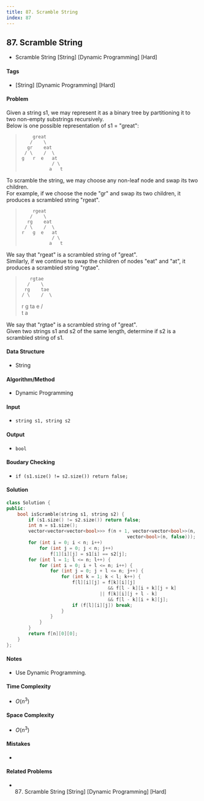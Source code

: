 ```yaml
---
title: 87. Scramble String
index: 87
---
```


## 87. Scramble String
- Scramble String [String] [Dynamic Programming] [Hard]

#### Tags
- [String] [Dynamic Programming] [Hard]

#### Problem
Given a string s1, we may represent it as a binary tree by partitioning it to two non-empty substrings recursively.  
Below is one possible representation of s1 = "great":
>         great
>        /    \
>       gr    eat
>      / \    /  \
>     g   r  e   at
>                / \
>               a   t

To scramble the string, we may choose any non-leaf node and swap its two children.  
For example, if we choose the node "gr" and swap its two children, it produces a scrambled string "rgeat".
>         rgeat
>        /    \
>       rg    eat
>      / \    /  \
>     r   g  e   at
>                / \
>               a   t

We say that "rgeat" is a scrambled string of "great".  
Similarly, if we continue to swap the children of nodes "eat" and "at", it produces a scrambled string "rgtae".
>        rgtae
>       /    \
>      rg    tae
>     / \    /  \
>    r   g  ta  e
>           / \
>          t   a

We say that "rgtae" is a scrambled string of "great".  
Given two strings s1 and s2 of the same length, determine if s2 is a scrambled string of s1.

#### Data Structure
- String

#### Algorithm/Method
- Dynamic Programming

#### Input
- `string s1, string s2`

#### Output
- `bool`

#### Boudary Checking
- `if (s1.size() != s2.size()) return false;`

#### Solution
``` C++
class Solution {
public:
    bool isScramble(string s1, string s2) {
        if (s1.size() != s2.size()) return false;
        int n = s1.size();
        vector<vector<vector<bool>>> f(n + 1, vector<vector<bool>>(n,
                                            vector<bool>(n, false)));
        for (int i = 0; i < n; i++)
            for (int j = 0; j < n; j++)
                f[1][i][j] = s1[i] == s2[j];
        for (int l = 1; l <= n; l++) {
            for (int i = 0; i + l <= n; i++) {
                for (int j = 0; j + l <= n; j++) {
                    for (int k = 1; k < l; k++) {
                        f[l][i][j] = f[k][i][j]
                                     && f[l - k][i + k][j + k]
                                  || f[k][i][j + l - k]
                                     && f[l - k][i + k][j];
                        if (f[l][i][j]) break;
                    }
                }
            }
        }
        return f[n][0][0];
    }
};
```

#### Notes
- Use Dynamic Programming.

#### Time Complexity
- $O(n^3)$

#### Space Complexity
- $O(n^3)$

#### Mistakes
- 

#### Related Problems
- 87. Scramble String [String] [Dynamic Programming] [Hard]
